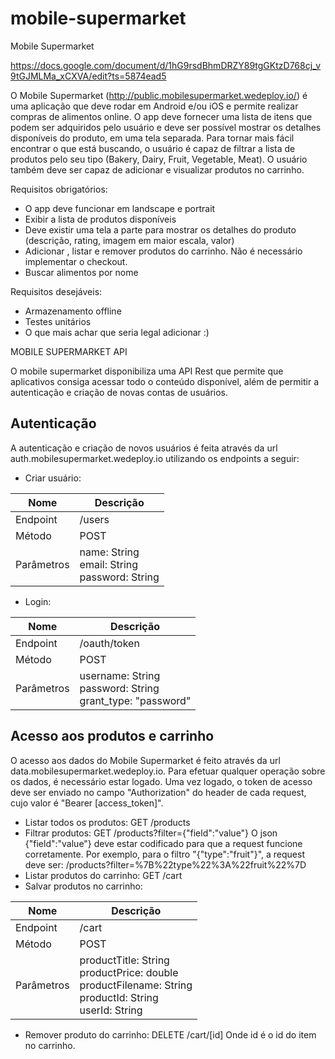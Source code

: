 # mobile-supermarket
Mobile Supermarket

https://docs.google.com/document/d/1hG9rsdBhmDRZY89tgGKtzD768cj_v9tGJMLMa_xCXVA/edit?ts=5874ead5

O Mobile Supermarket (http://public.mobilesupermarket.wedeploy.io/) é uma aplicação que deve rodar em Android e/ou iOS e permite realizar compras de alimentos online.
O app deve fornecer uma lista de itens que podem ser adquiridos pelo usuário e deve ser possível mostrar os detalhes disponíveis do produto, em uma tela separada. Para tornar mais fácil encontrar o que está buscando, o usuário é capaz de filtrar a lista de produtos pelo seu tipo (Bakery, Dairy, Fruit, Vegetable, Meat). O usuário também deve ser capaz de adicionar e visualizar produtos no carrinho.

Requisitos obrigatórios:
*	O app deve funcionar em landscape e portrait
* Exibir a lista de produtos disponíveis
* Deve existir uma tela a parte para mostrar os detalhes do produto (descrição, rating, imagem em maior escala, valor)
* Adicionar , listar e remover produtos do carrinho. Não é necessário implementar o checkout.
* Buscar alimentos por nome

Requisitos desejáveis:
* Armazenamento offline
* Testes unitários
* O que mais achar que seria legal adicionar :)

MOBILE SUPERMARKET API

O mobile supermarket disponibiliza uma API Rest que permite que aplicativos consiga acessar todo o conteúdo disponível, além de permitir a autenticação e criação de novas contas de usuários.

##	Autenticação
A autenticação e criação de novos usuários é feita através da url auth.mobilesupermarket.wedeploy.io utilizando os endpoints a seguir:

* Criar usuário:

Nome | Descrição 
------------ | ------------ 
Endpoint | /users 
Método | POST
Parâmetros | name: String<br>email: String<br>password: String

* Login: 

Nome | Descrição 
------------ | ------------ 
Endpoint | /oauth/token
Método | POST
Parâmetros | username: String <br>password: String<br>grant_type: "password"

##	Acesso aos produtos e carrinho
O acesso aos dados do Mobile Supermarket é feito através da url data.mobilesupermarket.wedeploy.io. Para efetuar qualquer operação sobre os dados, é necessário estar logado. Uma vez logado, o token de acesso deve ser enviado no campo "Authorization" do header de cada request, cujo valor é "Bearer [access_token]".

* Listar todos os produtos: GET /products
* Filtrar produtos: GET /products?filter={"field":"value"}
O json {"field":"value"} deve estar codificado para que a request funcione corretamente. Por exemplo, para o filtro "{"type":"fruit"}", a request deve ser:
/products?filter=%7B%22type%22%3A%22fruit%22%7D
* Listar produtos do carrinho: GET /cart
* Salvar produtos no carrinho: 

Nome | Descrição 
------------ | ------------
Endpoint | /cart
Método | POST
Parâmetros | productTitle: String<br>productPrice: double<br>productFilename: String<br>productId: String<br>userId: String

* Remover produto do carrinho: DELETE /cart/[id]
	Onde id é o id do item no carrinho.

